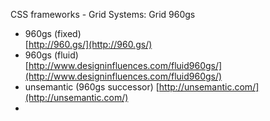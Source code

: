 ﻿CSS frameworks - Grid Systems: Grid 960gs

 *	960gs (fixed)   
	[http://960.gs/](http://960.gs/)
 *	960gs (fluid)   
	[http://www.designinfluences.com/fluid960gs/](http://www.designinfluences.com/fluid960gs/)
 *  unsemantic (960gs successor)
	[http://unsemantic.com/](http://unsemantic.com/)
 *	
